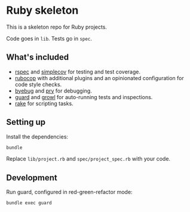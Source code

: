 # Ruby skeleton

This is a skeleton repo for Ruby projects.

Code goes in `lib`. Tests go in `spec`.

## What's included

* [rspec](https://github.com/rspec/rspec) and [simplecov](https://github.com/colszowka/simplecov) for testing
  and test coverage.
* [rubocop](https://github.com/rubocop-hq/rubocop) with additional plugins and an opinionated configuration
  for code style checks.
* [byebug](https://github.com/deivid-rodriguez/byebug) and [pry](https://github.com/pry/pry) for debugging.
* [guard](https://github.com/guard/guard) and [growl](https://github.com/tj/growl) for auto-running tests and
  inspections.
* [rake](https://github.com/ruby/rake) for scripting tasks.

## Setting up

Install the dependencies:

```bash
bundle
```

Replace `lib/project.rb` and `spec/project_spec.rb` with your code.

## Development

Run guard, configured in red-green-refactor mode:

```bash
bundle exec guard
```
